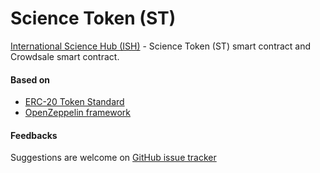 # Science Token (ST)

[International Science Hub (ISH)](https://ish.earth/) - Science Token (ST) smart contract and Crowdsale smart contract.

#### Based on

* [ERC-20 Token Standard](https://github.com/ethereum/EIPs/blob/master/EIPS/eip-20.md)
* [OpenZeppelin framework](https://github.com/OpenZeppelin/openzeppelin-solidity)

#### Feedbacks

Suggestions are welcome on [GitHub issue tracker](https://github.com/wisdman/science-token/issues)
